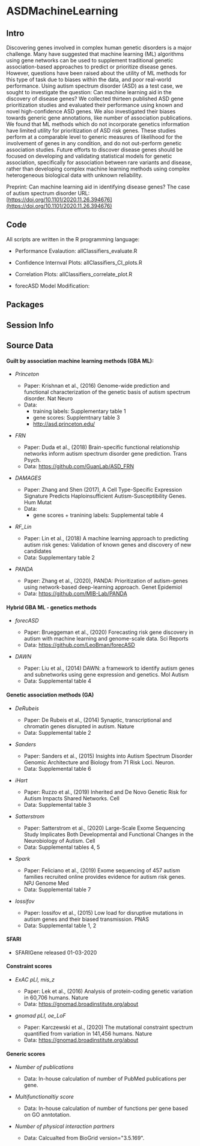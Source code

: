 # ASDMachineLearning

## Intro

Discovering genes involved in complex human genetic disorders is a major challenge. Many have suggested that machine learning (ML) algorithms using gene networks can be used to supplement traditional genetic association-based approaches to predict or prioritize disease genes. However, questions have been raised about the utility of ML methods for this type of task due to biases within the data, and poor real-world performance. Using autism spectrum disorder (ASD) as a test case, we sought to investigate the question: Can machine learning aid in the discovery of disease genes? We collected thirteen published ASD gene prioritization studies and evaluated their performance using known and novel high-confidence ASD genes. We also investigated their biases towards generic gene annotations, like number of association publications. We found that ML methods which do not incorporate genetics information have limited utility for prioritization of ASD risk genes. These studies perform at a comparable level to generic measures of likelihood for the involvement of genes in any condition, and do not out-perform genetic association studies. Future efforts to discover disease genes should be focused on developing and validating statistical models for genetic association, specifically for association between rare variants and disease, rather than developing complex machine learning methods using complex heterogeneous biological data with unknown reliability.

Preprint: Can machine learning aid in identifying disease genes? The case of autism spectrum disorder
URL: [https://doi.org/10.1101/2020.11.26.394676](https://doi.org/10.1101/2020.11.26.394676)


## Code

All scripts are written in the R programming language: 

* Performance Evalaution: allClassifiers_evaluate.R 
* Confidence Internval Plots: allClassifiers_CI_plots.R
* Correlation Plots: allClassifiers_correlate_plot.R

* forecASD Model Modification: 


## Packages

## Session Info

## Source Data

#### Guilt by association machine learning methods (GBA ML):

* *Princeton*
    * Paper: Krishnan et al., (2016) Genome-wide prediction and functional characterization of the genetic basis of autism spectrum disorder. Nat Neuro
    * Data: 
        * training labels: Supplementary table 1
        * gene scores: Supplemtnary table 3
        * http://asd.princeton.edu/
* *FRN*
    * Paper: Duda et al., (2018) Brain-specific functional relationship networks inform autism spectrum disorder gene prediction. Trans Psych.
    * Data: https://github.com/GuanLab/ASD_FRN
    
* *DAMAGES*
    * Paper: Zhang and Shen (2017), A Cell Type-Specific Expression Signature Predicts Haploinsufficient Autism-Susceptibility Genes. Hum Mutat
    * Data: 
        * gene scores + tranining labels: Supplemental table 4
    
* *RF_Lin*
    * Paper: Lin et al., (2018) A machine learning approach to predicting autism risk genes: Validation of known genes and discovery of new candidates
    * Data: Supplementary table 2

* *PANDA*
    * Paper: Zhang et al., (2020), PANDA: Prioritization of autism-genes using network-based deep-learning approach. Genet Epidemiol
    * Data: https://github.com/MIB-Lab/PANDA

####  Hybrid GBA ML - genetics methods

* *forecASD*
    * Paper: Brueggeman et al., (2020) Forecasting risk gene discovery in autism with machine learning and genome-scale data. Sci Reports
    * Data: https://github.com/LeoBman/forecASD
    
* *DAWN*
    * Paper: Liu et al., (2014) DAWN: a framework to identify autism genes and subnetworks using gene expression and genetics. Mol Autism
    * Data: Supplemental table 4
    
####  Genetic association methods (GA)

* *DeRubeis*
    * Paper: De Rubeis et al., (2014) Synaptic, transcriptional and chromatin genes disrupted in autism. Nature
    * Data: Supplemental table 2
    
* *Sanders*
    * Paper: Sanders et al., (2015) Insights into Autism Spectrum Disorder Genomic Architecture and Biology from 71 Risk Loci. Neuron. 
    * Data: Supplemental table 6
    
* *iHart*
    * Paper: Ruzzo et al., (2019) Inherited and De Novo Genetic Risk for Autism Impacts Shared Networks. Cell
    * Data: Supplemental table 3
    
* *Satterstrom*
    * Paper: Satterstrom et al., (2020) Large-Scale Exome Sequencing Study Implicates Both Developmental and Functional Changes in the Neurobiology of Autism. Cell
    * Data: Supplemental tables 4, 5
    
* *Spark*
    * Paper: Feliciano et al., (2019) Exome sequencing of 457 autism families recruited online provides evidence for autism risk genes. NPJ Genome Med
    * Data: Supplemental table 7
    
* *Iossifov*
    * Paper: Iossifov et al., (2015) Low load for disruptive mutations in autism genes and their biased transmission. PNAS
    * Data: Supplemental table 1, 2
    

#### SFARI

* SFARIGene released 01-03-2020

####  Constraint scores

* *ExAC pLI, mis_z*
    * Paper: Lek et al., (2016) Analysis of protein-coding genetic variation in 60,706 humans. Nature
    * Data: https://gnomad.broadinstitute.org/about
    
* *gnomad pLI, oe_LoF*
    * Paper: Karczewski et al., (2020) The mutational constraint spectrum quantified from variation in 141,456 humans. Nature
    * Data: https://gnomad.broadinstitute.org/about

#### Generic scores

* *Number of publications*
    * Data: In-house calculation of number of PubMed publications per gene.
    
* *Multifunctionaltiy score*
    * Data: In-house calculation of number of functions per gene based on GO anntotation. 
    
* *Number of physical interaction partners*
    * Data: Calcualted from BioGrid version="3.5.169". 
